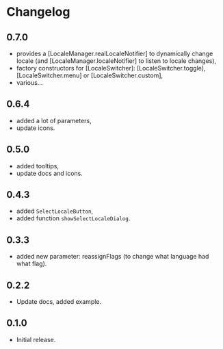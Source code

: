 # Changelog

## 0.7.0

* provides a [LocaleManager.realLocaleNotifier] to dynamically change locale (and [LocaleManager.localeNotifier] to listen to locale changes),
* factory constructors for [LocaleSwitcher]: [LocaleSwitcher.toggle], [LocaleSwitcher.menu] or [LocaleSwitcher.custom],
* various...

## 0.6.4

* added a lot of parameters,
* update icons.

## 0.5.0

* added tooltips,
* update docs and icons.

## 0.4.3

* added `SelectLocaleButton`,
* added function `showSelectLocaleDialog`.

## 0.3.3

* added new parameter: reassignFlags (to change what language had what flag).

## 0.2.2

* Update docs, added example.

## 0.1.0

* Initial release.
